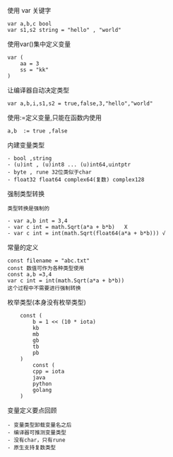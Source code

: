 使用 var 关键字

```
var a,b,c bool
var s1,s2 string = "hello" , "world"
```

使用var()集中定义变量

```
var (
	aa = 3
	ss = "kk"
)
```

让编译器自动决定类型

```
var a,b,i,s1,s2 = true,false,3,"hello","world"
```

使用:=定义变量,只能在函数内使用

```
a,b  := true ,false
```

内建变量类型

```
- bool ,string
- (u)int , (u)int8 ... (u)int64,uintptr
- byte , rune 32位类似于char
- float32 float64 complex64(复数) complex128
```

强制类型转换

```
类型转换是强制的

- var a,b int = 3,4
- var c int = math.Sqrt(a*a + b*b)   X 
- var c int = int(math.Sqrt(float64(a*a + b*b))) √ 
```

常量的定义

```
const filename = "abc.txt"
const 数值可作为各种类型使用
const a,b =3,4
var c int = int(math.Sqrt(a*a + b*b))
这个过程中不需要进行强制转换
```

枚举类型(本身没有枚举类型)

```
	const (
		b = 1 << (10 * iota)
		kb
		mb
		gb
		tb
		pb
	)
		const (
		cpp = iota
		java
		python
		golang
	)
```

变量定义要点回顾

```
- 变量类型卸载变量名之后
- 编译器可推测变量类型
- 没有char，只有rune
- 原生支持复数类型
```